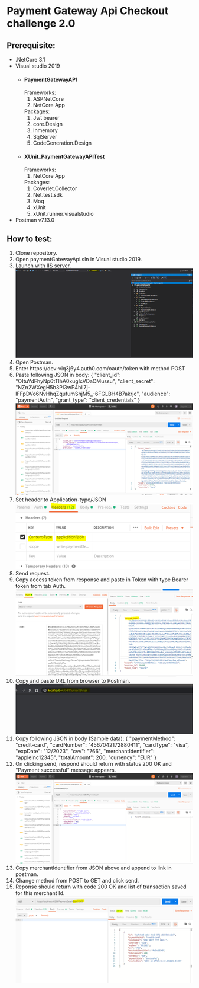 # Payment Gateway Api Checkout challenge 2.0

## Prerequisite: 
<ul> 
  <li>.NetCore 3.1</li>
  <li>
    Visual studio 2019
    <ul>
      <li>
        <h4>PaymentGatewayAPI</h4>
          Frameworks:
        <ol>
          <li>ASPNetCore</li>
          <li>NetCore App</li>
        </ol>
        Packages:
        <ol>
          <li>Jwt bearer</li>
          <li>core.Design</li>
          <li>Inmemory</li>
          <li>SqlServer</li>
          <li>CodeGeneration.Design</li>
        </ol>
      </li>
      <li>
        <h4>XUnit_PaymentGatewayAPITest</h4>
          Frameworks:
        <ol>
          <li>NetCore App</li>
        </ol>
        Packages:
        <ol>
          <li>Coverlet.Collector</li>
          <li>Net.test.sdk</li>
          <li>Moq</li>
          <li>xUnit</li>
          <li>xUnit.runner.visualstudio</li>
        </ol>
      </li>
    </ul>
  </li>
  <li>Postman v7.13.0</li>
  </ul>

## How to test: 
<ol>
  <li>Clone repository.</li>
  <li>Open paymentGatewayApi.sln in Visual studio 2019.</li>
  <li>
    Launch with IIS server.
    <img src="https://github.com/rid1J/paymentGatewayApi_Checkout/blob/master/scrshots/1.PNG"/>
  </li>
  <li>Open Postman.</li>
  <li>Enter https://dev-viq3j6y4.auth0.com/oauth/token with method POST</li>
  <li>Paste following JSON in body: 
    {    
      "client_id": "OItuYdFhyNp6tTlhA0xugIcVDaCMussu",
      "client_secret": "NZn2WXegH5b3PI3wP4hll7j-lFFpDVo6NvHhqZqufumShjM5_-6FGLBH4B7akrjc",
      "audience": "paymentAuth",
      "grant_type": "client_credentials"
    }
  <img src="https://github.com/rid1J/paymentGatewayApi_Checkout/blob/master/scrshots/3.PNG"/>
  </li>
  <li>
    Set header to Application-type/JSON
  <img src="https://github.com/rid1J/paymentGatewayApi_Checkout/blob/master/scrshots/5.PNG"/>
  </li>
  <li>Send request.</li>
  <li>
    Copy access token from response and paste in Token with type Bearer token from tab Auth.
    <img src="https://github.com/rid1J/paymentGatewayApi_Checkout/blob/master/scrshots/4.PNG"/>
  </li>
  <li>
    Copy and paste URL from browser to Postman.
    <img src="https://github.com/rid1J/paymentGatewayApi_Checkout/blob/master/scrshots/2.PNG"/>
  </li>
  <li>Copy following JSON in body (Sample data):
    {
      "paymentMethod": "credit-card",
      "cardNumber": "4567042172880411",
      "cardType": "visa",
      "expDate": "12/2023",
      "cvv": "766",
      "merchantIdentifier": "appleInc12345",
      "totalAmount": 200,
      "currency": "EUR"
    }</li>
  <li>
    On clicking send, respond should return with status 200 OK and "Payment successful" message appears.
    <img src="https://github.com/rid1J/paymentGatewayApi_Checkout/blob/master/scrshots/6.PNG"/>
  </li>
  <li>Copy merchantIdentifier from JSON above and append to link in postman.</li>
  <li>Change method from POST to GET and click send.</li>
  <li>
    Reponse should return with code 200 OK and list of transaction saved for this merchant Id.
    <img src="https://github.com/rid1J/paymentGatewayApi_Checkout/blob/master/scrshots/7.PNG"/>
  </li>
</ol>
